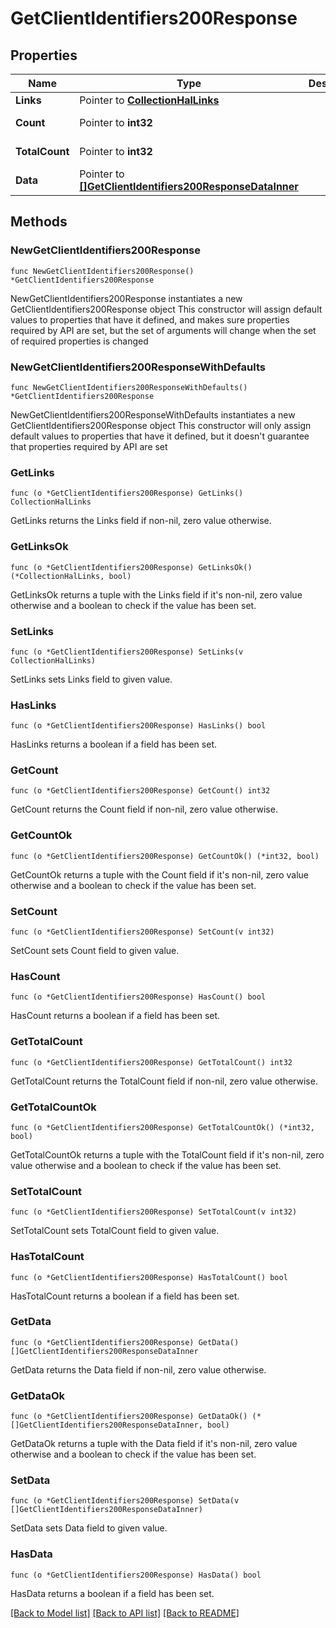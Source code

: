 # GetClientIdentifiers200Response

## Properties

Name | Type | Description | Notes
------------ | ------------- | ------------- | -------------
**Links** | Pointer to [**CollectionHalLinks**](CollectionHalLinks.md) |  | [optional] 
**Count** | Pointer to **int32** |  | [optional] [readonly] 
**TotalCount** | Pointer to **int32** |  | [optional] [readonly] 
**Data** | Pointer to [**[]GetClientIdentifiers200ResponseDataInner**](GetClientIdentifiers200ResponseDataInner.md) |  | [optional] [readonly] 

## Methods

### NewGetClientIdentifiers200Response

`func NewGetClientIdentifiers200Response() *GetClientIdentifiers200Response`

NewGetClientIdentifiers200Response instantiates a new GetClientIdentifiers200Response object
This constructor will assign default values to properties that have it defined,
and makes sure properties required by API are set, but the set of arguments
will change when the set of required properties is changed

### NewGetClientIdentifiers200ResponseWithDefaults

`func NewGetClientIdentifiers200ResponseWithDefaults() *GetClientIdentifiers200Response`

NewGetClientIdentifiers200ResponseWithDefaults instantiates a new GetClientIdentifiers200Response object
This constructor will only assign default values to properties that have it defined,
but it doesn't guarantee that properties required by API are set

### GetLinks

`func (o *GetClientIdentifiers200Response) GetLinks() CollectionHalLinks`

GetLinks returns the Links field if non-nil, zero value otherwise.

### GetLinksOk

`func (o *GetClientIdentifiers200Response) GetLinksOk() (*CollectionHalLinks, bool)`

GetLinksOk returns a tuple with the Links field if it's non-nil, zero value otherwise
and a boolean to check if the value has been set.

### SetLinks

`func (o *GetClientIdentifiers200Response) SetLinks(v CollectionHalLinks)`

SetLinks sets Links field to given value.

### HasLinks

`func (o *GetClientIdentifiers200Response) HasLinks() bool`

HasLinks returns a boolean if a field has been set.

### GetCount

`func (o *GetClientIdentifiers200Response) GetCount() int32`

GetCount returns the Count field if non-nil, zero value otherwise.

### GetCountOk

`func (o *GetClientIdentifiers200Response) GetCountOk() (*int32, bool)`

GetCountOk returns a tuple with the Count field if it's non-nil, zero value otherwise
and a boolean to check if the value has been set.

### SetCount

`func (o *GetClientIdentifiers200Response) SetCount(v int32)`

SetCount sets Count field to given value.

### HasCount

`func (o *GetClientIdentifiers200Response) HasCount() bool`

HasCount returns a boolean if a field has been set.

### GetTotalCount

`func (o *GetClientIdentifiers200Response) GetTotalCount() int32`

GetTotalCount returns the TotalCount field if non-nil, zero value otherwise.

### GetTotalCountOk

`func (o *GetClientIdentifiers200Response) GetTotalCountOk() (*int32, bool)`

GetTotalCountOk returns a tuple with the TotalCount field if it's non-nil, zero value otherwise
and a boolean to check if the value has been set.

### SetTotalCount

`func (o *GetClientIdentifiers200Response) SetTotalCount(v int32)`

SetTotalCount sets TotalCount field to given value.

### HasTotalCount

`func (o *GetClientIdentifiers200Response) HasTotalCount() bool`

HasTotalCount returns a boolean if a field has been set.

### GetData

`func (o *GetClientIdentifiers200Response) GetData() []GetClientIdentifiers200ResponseDataInner`

GetData returns the Data field if non-nil, zero value otherwise.

### GetDataOk

`func (o *GetClientIdentifiers200Response) GetDataOk() (*[]GetClientIdentifiers200ResponseDataInner, bool)`

GetDataOk returns a tuple with the Data field if it's non-nil, zero value otherwise
and a boolean to check if the value has been set.

### SetData

`func (o *GetClientIdentifiers200Response) SetData(v []GetClientIdentifiers200ResponseDataInner)`

SetData sets Data field to given value.

### HasData

`func (o *GetClientIdentifiers200Response) HasData() bool`

HasData returns a boolean if a field has been set.


[[Back to Model list]](../README.md#documentation-for-models) [[Back to API list]](../README.md#documentation-for-api-endpoints) [[Back to README]](../README.md)


